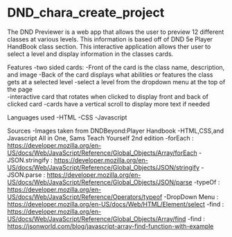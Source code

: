# DND_chara_create_project
 The DND Previewer is a web app that allows the user to preview 12 different classes at various levels. This information is based off of DND 5e Player HandBook class section. This interactive application allows ther user to select a level and display information in the classes cards.

 Features
 -two sided cards:
    -Front of the card is the class name, description, and image
    -Back of the card displays what abilities or features the class gets at a selected level
 -select a level from the dropdown menu at the top of the page  
 -interactive card that rotates when clicked to display front and back of clicked card
 -cards have a vertical scroll to display more text if needed

 Languages used
 -HTML 
 -CSS
 -Javascript

 Sources
 -Images taken from DNDBeyond:Player Handbook
 -HTML,CSS,and Javascript All in One, Sams Teach Yourself 2nd edition
-forEach : https://developer.mozilla.org/en-US/docs/Web/JavaScript/Reference/Global_Objects/Array/forEach
-JSON.stringify : https://developer.mozilla.org/en-US/docs/Web/JavaScript/Reference/Global_Objects/JSON/stringify
-JSON.parse : https://developer.mozilla.org/en-US/docs/Web/JavaScript/Reference/Global_Objects/JSON/parse
-typeOf : https://developer.mozilla.org/en-US/docs/Web/JavaScript/Reference/Operators/typeof
-DropDown Menu : https://developer.mozilla.org/en-US/docs/Web/HTML/Element/select
-find : https://developer.mozilla.org/en-US/docs/Web/JavaScript/Reference/Global_Objects/Array/find
-find : https://jsonworld.com/blog/javascript-array-find-function-with-example

